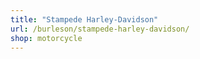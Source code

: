 ```yaml
---
title: "Stampede Harley-Davidson"
url: /burleson/stampede-harley-davidson/
shop: motorcycle
---
```

